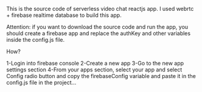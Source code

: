 This is the source code of serverless video chat reactjs app. I used webrtc + firebase realtime database to build this app.

Attention: if you want to download the source code and run the app, you should create a firebase app and replace the authKey and other variables inside the config.js file.

How?

1-Login into firebase console
2-Create a new app
3-Go to the new app settings section
4-From your apps section, select your app and select Config radio button and copy the firebaseConfig variable and paste it in the config.js file in the project...
